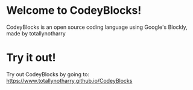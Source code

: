 # Welcome to CodeyBlocks!
CodeyBlocks is an open source coding language using Google's Blockly, made by totallynotharry

# Try it out!
Try out CodeyBlocks by going to:
[https://www.totallynotharry.github.io/CodeyBlocks
](https://totallynotharry.github.io/CodeyBlocks/)
